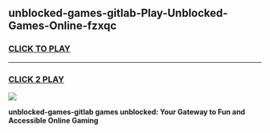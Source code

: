 
## unblocked-games-gitlab-Play-Unblocked-Games-Online-fzxqc
<h3>
<a href="https://premium76.site?title=unblocked-games-gitlab&ref=24A">CLICK TO PLAY</a></h3>
<hr>

<h3>
<a href="https://premium76.site?title=unblocked-games-gitlab&ref=24A">CLICK 2 PLAY</a>
  
</h3>

<a href="https://premium76.site?title=unblocked-games-gitlab&ref=24A"><img src="https://clearcache.store/games.png"></a>


**unblocked-games-gitlab games unblocked: Your Gateway to Fun and Accessible Online Gaming**

